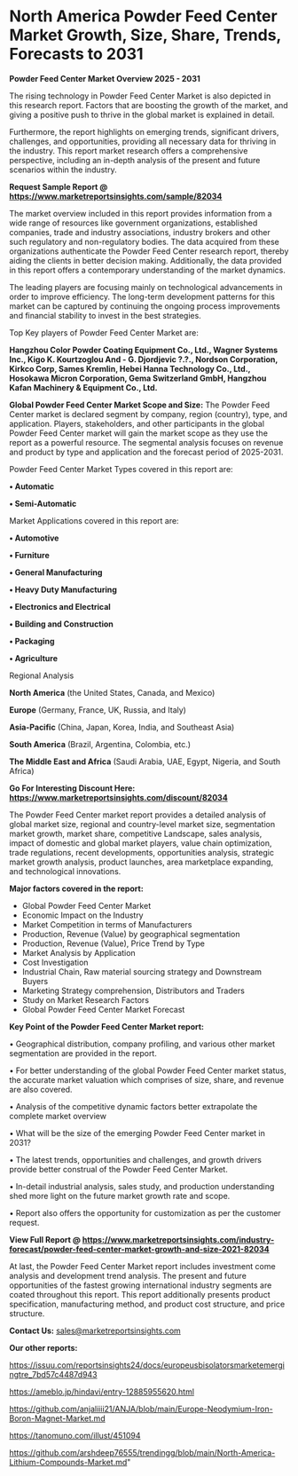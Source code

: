 # North America Powder Feed Center Market Growth, Size, Share, Trends, Forecasts to 2031

<Strong> Powder Feed Center Market Overview 2025 - 2031</strong>

The rising technology in Powder Feed Center Market is also depicted in this research report. Factors that are boosting the growth of the market, and giving a positive push to thrive in the global market is explained in detail.

Furthermore, the report highlights on emerging trends, significant drivers, challenges, and opportunities, providing all necessary data for thriving in the industry. This report market research offers a comprehensive perspective, including an in-depth analysis of the present and future scenarios within the industry.

<strong>Request Sample Report @ <a href=https://www.marketreportsinsights.com/sample/82034>https://www.marketreportsinsights.com/sample/82034</a></strong>

The market overview included in this report provides information from a wide range of resources like government organizations, established companies, trade and industry associations, industry brokers and other such regulatory and non-regulatory bodies. The data acquired from these organizations authenticate the Powder Feed Center research report, thereby aiding the clients in better decision making. Additionally, the data provided in this report offers a contemporary understanding of the market dynamics.

The leading players are focusing mainly on technological advancements in order to improve efficiency. The long-term development patterns for this market can be captured by continuing the ongoing process improvements and financial stability to invest in the best strategies.

Top Key players of Powder Feed Center Market are:

<strong>Hangzhou Color Powder Coating Equipment Co., Ltd., Wagner Systems Inc., Kigo K. Kourtzoglou And - G. Djordjevic ?.?., Nordson Corporation, Kirkco Corp, Sames Kremlin, Hebei Hanna Technology Co., Ltd., Hosokawa Micron Corporation, Gema Switzerland GmbH, Hangzhou Kafan Machinery & Equipment Co., Ltd.</strong>

<strong><b>Global Powder Feed Center Market Scope and Size:</b></strong>
The Powder Feed Center market is declared segment by company, region (country), type, and application. Players, stakeholders, and other participants in the global Powder Feed Center market will gain the market scope as they use the report as a powerful resource. The segmental analysis focuses on revenue and product by type and application and the forecast period of 2025-2031.

Powder Feed Center Market Types covered in this report are:

<strong>• Automatic

• Semi-Automatic</strong>

Market Applications covered in this report are:

<strong>• Automotive

• Furniture

• General Manufacturing

• Heavy Duty Manufacturing

• Electronics and Electrical

• Building and Construction

• Packaging

• Agriculture</strong> 

Regional Analysis

<strong>North America</strong> (the United States, Canada, and Mexico)

<strong>Europe</strong> (Germany, France, UK, Russia, and Italy)

<strong>Asia-Pacific</strong> (China, Japan, Korea, India, and Southeast Asia)

<strong>South America</strong> (Brazil, Argentina, Colombia, etc.)

<strong>The Middle East and Africa</strong> (Saudi Arabia, UAE, Egypt, Nigeria, and South Africa)

<strong>Go For Interesting Discount Here: <a href=https://www.marketreportsinsights.com/discount/82034>https://www.marketreportsinsights.com/discount/82034</a></strong>

The Powder Feed Center market report provides a detailed analysis of global market size, regional and country-level market size, segmentation market growth, market share, competitive Landscape, sales analysis, impact of domestic and global market players, value chain optimization, trade regulations, recent developments, opportunities analysis, strategic market growth analysis, product launches, area marketplace expanding, and technological innovations.

<strong><b>Major factors covered in the report:</b></strong>
<ul>
  <li>Global Powder Feed Center Market </li>
  <li>Economic Impact on the Industry</li>
  <li>Market Competition in terms of Manufacturers</li>
  <li>Production, Revenue (Value) by geographical segmentation</li>
  <li>Production, Revenue (Value), Price Trend by Type</li>
  <li>Market Analysis by Application</li>
  <li>Cost Investigation</li>
  <li>Industrial Chain, Raw material sourcing strategy and Downstream Buyers</li>
  <li>Marketing Strategy comprehension, Distributors and Traders</li>
  <li>Study on Market Research Factors</li>
  <li>Global Powder Feed Center Market Forecast</li>
</ul>

<strong><b>Key Point of the Powder Feed Center Market report:</b></strong>

• Geographical distribution, company profiling, and various other market segmentation are provided in the report.

• For better understanding of the global Powder Feed Center market status, the accurate market valuation which comprises of size, share, and revenue are also covered.

• Analysis of the competitive dynamic factors better extrapolate the complete market overview

• What will be the size of the emerging Powder Feed Center market in 2031?

• The latest trends, opportunities and challenges, and growth drivers provide better construal of the Powder Feed Center Market.

• In-detail industrial analysis, sales study, and production understanding shed more light on the future market growth rate and scope.

• Report also offers the opportunity for customization as per the customer request.

<strong><b>View Full Report @ <a href=https://www.marketreportsinsights.com/industry-forecast/powder-feed-center-market-growth-and-size-2021-82034>https://www.marketreportsinsights.com/industry-forecast/powder-feed-center-market-growth-and-size-2021-82034</a></b></strong>


At last, the Powder Feed Center Market report includes investment come analysis and development trend analysis. The present and future opportunities of the fastest growing international industry segments are coated throughout this report. This report additionally presents product specification, manufacturing method, and product cost structure, and price structure.

<strong>Contact Us:</strong>
sales@marketreportsinsights.com

<strong>Our other reports:</strong>

<a href=https://issuu.com/reportsinsights24/docs/europeusbisolatorsmarketemergingtre_7bd57c4487d943>https://issuu.com/reportsinsights24/docs/europeusbisolatorsmarketemergingtre_7bd57c4487d943</a>

<a href=https://ameblo.jp/hindavi/entry-12885955620.html>https://ameblo.jp/hindavi/entry-12885955620.html</a>

<a href=https://github.com/anjaliiii21/ANJA/blob/main/Europe-Neodymium-Iron-Boron-Magnet-Market.md>https://github.com/anjaliiii21/ANJA/blob/main/Europe-Neodymium-Iron-Boron-Magnet-Market.md</a>

<a href=https://tanomuno.com/illust/451094>https://tanomuno.com/illust/451094</a>

<a href=https://github.com/arshdeep76555/trendingg/blob/main/North-America-Lithium-Compounds-Market.md>https://github.com/arshdeep76555/trendingg/blob/main/North-America-Lithium-Compounds-Market.md</a>"
